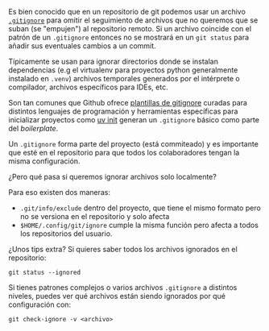<!--
.. title: Ignorando cambios en git localmente
.. slug: un-gitignore-solo-local
.. date: 2025-10-31 14:19:23 UTC-03:00
.. tags: git, til, gitignore
.. category:
.. link:
.. description:
.. type: text
-->

Es bien conocido que en un repositorio de git podemos usar un archivo [`.gitignore`](https://git-scm.com/docs/gitignore) para omitir el seguimiento de archivos que no queremos que se suban (se "empujen") al repositorio remoto. Si un archivo coincide con el patrón de un `.gitignore` entonces no se mostrará en un `git status` para añadir sus eventuales cambios a un commit.

Típicamente se usan para ignorar directorios donde se instalan dependencias (e.g el virtualenv para proyectos python generalmente instalado en `.venv`) archivos temporales generados por el intérprete o compilador, archivos específicos para IDEs, etc.

Son tan comunes que Github ofrece [plantillas de gitignore](https://github.com/github/gitignore) curadas para distintos lenguajes de programación y herramientas específicas para inicializar proyectos como [uv init](https://docs.astral.sh/uv/concepts/projects/init/) generan un `.gitignore` básico como parte del *boilerplate*.

Un `.gitignore` forma parte del proyecto (está commiteado) y es importante que esté en el repositorio para que todos los colaboradores tengan la misma configuración.

¿Pero qué pasa si queremos ignorar archivos solo localmente?

<!-- TEASER_END -->


Para eso existen dos maneras:

- `.git/info/exclude` dentro del proyecto,  que tiene el mismo formato pero no se versiona en el repositorio y solo afecta
- `$HOME/.config/git/ignore` cumple la misma función pero afecta a todos los repositorios del usuario.


¿Unos tips extra? Si quieres saber todos los archivos ignorados en el repositorio:

```
git status --ignored
```

Si tienes patrones complejos o varios archivos `.gitignore` a distintos niveles, puedes ver qué archivos están siendo ignorados por qué configuración con:

```
git check-ignore -v <archivo>
```
